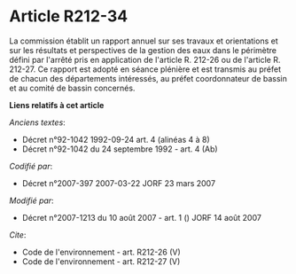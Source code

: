 # Article R212-34

La commission établit un rapport annuel sur ses travaux et orientations et sur les résultats et perspectives de la gestion
des eaux dans le périmètre défini par l'arrêté pris en application de l'article R. 212-26 ou de l'article R. 212-27. Ce
rapport est adopté en séance plénière et est transmis au préfet de chacun des départements intéressés, au préfet
coordonnateur de bassin et au comité de bassin concernés.

**Liens relatifs à cet article**

_Anciens textes_:

  - Décret n°92-1042 1992-09-24 art. 4 (alinéas 4 à 8)
  - Décret n°92-1042 du 24 septembre 1992 - art. 4 (Ab)

_Codifié par_:

  - Décret n°2007-397 2007-03-22 JORF 23 mars 2007

_Modifié par_:

  - Décret n°2007-1213 du 10 août 2007 - art. 1 () JORF 14 août 2007

_Cite_:

  - Code de l'environnement - art. R212-26 (V)
  - Code de l'environnement - art. R212-27 (V)
